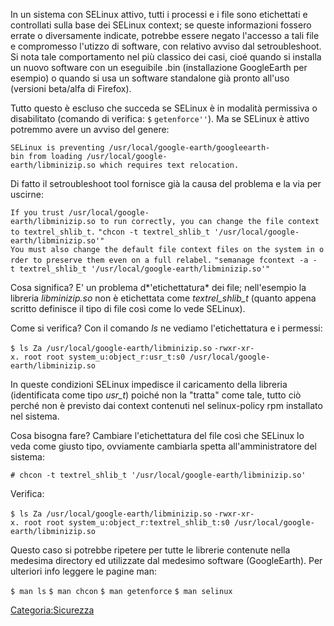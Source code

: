 In un sistema con SELinux attivo, tutti i processi e i file sono etichettati e controllati sulla base dei SELinux context; se queste informazioni fossero errate o diversamente indicate, potrebbe essere negato l'accesso a tali file e compromesso l'utizzo di software, con relativo avviso dal setroubleshoot.
Si nota tale comportamento nel più classico dei casi, cioé quando si installa un nuovo software con un eseguibile .bin (installazione GoogleEarth per esempio) o quando si usa un software standalone già pronto all'uso (versioni beta/alfa di Firefox).

Tutto questo è escluso che succeda se SELinux è in modalità permissiva o disabilitato (comando di verifica: `$` `getenforce''`).
Ma se SELinux è attivo potremmo avere un avviso del genere:

`SELinux is preventing /usr/local/google-earth/googleearth-bin from loading /usr/local/google-earth/libminizip.so which requires text relocation.`

Di fatto il setroubleshoot tool fornisce già la causa del problema e la via per uscirne:

`If you trust /usr/local/google-earth/libminizip.so to run correctly, you can change the file context to textrel_shlib_t.`
`"chcon -t textrel_shlib_t '/usr/local/google-earth/libminizip.so'"`
`You must also change the default file context files on the system in order to preserve them even on a full relabel.`
`"semanage fcontext -a -t textrel_shlib_t '/usr/local/google-earth/libminizip.so'"`

Cosa significa? E' un problema d*'etichettatura* dei file; nell'esempio la libreria *libminizip.so* non è etichettata come *textrel\_shlib\_t* (quanto appena scritto definisce il tipo di file così come lo vede SELinux).

Come si verifica?
Con il comando *ls* ne vediamo l'etichettatura e i permessi:

`$ ls Za /usr/local/google-earth/libminizip.so`
`-rwxr-xr-x. root root system_u:object_r:usr_t:s0 /usr/local/google-earth/libminizip.so`

In queste condizioni SELinux impedisce il caricamento della libreria (identificata come tipo *usr\_t*) poiché non la "tratta" come tale, tutto ciò perché non è previsto dai context contenuti nel selinux-policy rpm installato nel sistema.

Cosa bisogna fare?
Cambiare l'etichettatura del file così che SELinux lo veda come giusto tipo, ovviamente cambiarla spetta all'amministratore del sistema:

`# chcon -t textrel_shlib_t '/usr/local/google-earth/libminizip.so'`

Verifica:

`$ ls Za /usr/local/google-earth/libminizip.so`
`-rwxr-xr-x. root root system_u:object_r:textrel_shlib_t:s0 /usr/local/google-earth/libminizip.so`

Questo caso si potrebbe ripetere per tutte le librerie contenute nella medesima directory ed utilizzate dal medesimo software (GoogleEarth).
Per ulteriori info leggere le pagine man:

`$ man ls`
`$ man chcon`
`$ man getenforce`
`$ man selinux`

<Categoria:Sicurezza>
